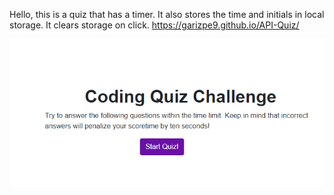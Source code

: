 Hello, this is a quiz that has a timer. It also stores the time and initials in local storage. It clears storage on click.
https://garizpe9.github.io/API-Quiz/


<img src=https://github.com/garizpe9/API-Quiz/blob/master/Capture.PNG>
